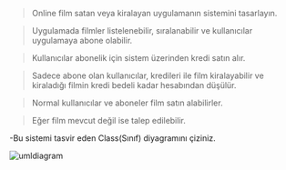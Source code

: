 > Online film satan veya kiralayan uygulamanın sistemini tasarlayın.

> Uygulamada filmler listelenebilir, sıralanabilir ve kullanıcılar uygulamaya abone olabilir.

> Kullanıcılar abonelik için sistem üzerinden kredi satın alır.

> Sadece abone olan kullanıcılar, kredileri ile film kiralayabilir ve kiraladığı filmin kredi bedeli kadar hesabından düşülür.

> Normal kullanıcılar ve aboneler film satın alabilirler.

> Eğer film mevcut değil ise talep edilebilir.

-Bu sistemi tasvir eden Class(Sınıf) diyagramını çiziniz.


![umldiagram](https://user-images.githubusercontent.com/88919177/142386513-80aa8de6-e9e9-4afd-bdc3-724453b0336c.png)
